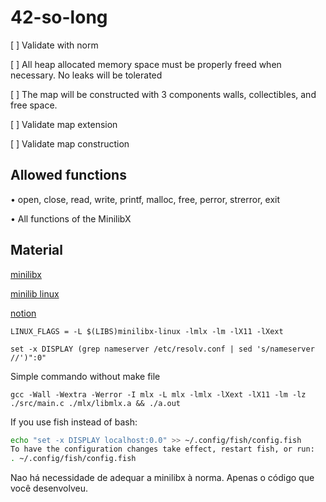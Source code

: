 # 42-so-long

[ ] Validate with norm

[ ] All heap allocated memory space must be properly freed when necessary. No leaks
will be tolerated

[ ] The map will be constructed with 3 components walls, collectibles, and free space.

[ ] Validate map extension

[ ] Validate map construction

## Allowed functions

• open, close, read, write,
printf, malloc, free, perror,
strerror, exit

• All functions of the MinilibX

## Material

[minilibx](https://harm-smits.github.io/42docs/libs/minilibx)

[minilib linux](https://github.com/42Paris/minilibx-linux)

[notion](https://bumpy-truffle-c97.notion.site/SoLong-13550c956d2f4d288b6a73a97ee7bccb)

`LINUX_FLAGS = -L $(LIBS)minilibx-linux -lmlx -lm -lX11 -lXext`

`set -x DISPLAY (grep nameserver /etc/resolv.conf | sed 's/nameserver //')":0"`

Simple commando without make file

`gcc -Wall -Wextra -Werror -I mlx -L mlx -lmlx -lXext -lX11 -lm -lz ./src/main.c ./mlx/libmlx.a && ./a.out`

If you use fish instead of bash:

```sh
echo "set -x DISPLAY localhost:0.0" >> ~/.config/fish/config.fish
To have the configuration changes take effect, restart fish, or run:
. ~/.config/fish/config.fish
```

Nao há necessidade de adequar a minilibx à norma. Apenas o código que você desenvolveu.